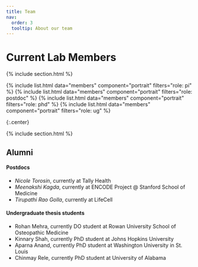 ```yaml
---
title: Team
nav:
  order: 3
  tooltip: About our team
---
```


# <i class="fas fa-users"></i>Current Lab Members

{% include section.html %}

{%
  include list.html
  data="members"
  component="portrait"
  filters="role: pi"
%}
{%
  include list.html
  data="members"
  component="portrait"
  filters="role: postdoc"
%}
{%
  include list.html
  data="members"
  component="portrait"
  filters="role: phd"
%}
{%
  include list.html
  data="members"
  component="portrait"
  filters="role: ug"
%}

{:.center}

{% include section.html %}

## Alumni
#### Postdocs
- _Nicole Torosin_, currently at Tally Health
- _Meenakshi Kagda_, currently at ENCODE Project @ Stanford School of Medicine
- _Tirupathi Rao Golla_, currently at LifeCell

#### Undergraduate thesis students
- Rohan Mehra, currently DO student at Rowan University School of Osteopathic Medicine 
- Kinnary Shah, currently PhD student at Johns Hopkins University
- Aparna Anand, currently PhD student at Washington University in St. Louis
- Chinmay Rele, currently PhD student at University of Alabama

